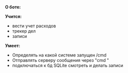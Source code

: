 **О боте:**

**Учится:**

  * вести учет расходов
  * трекер дел
  * записи

**Умеет:**

  * Определять на какой системе запущен /cmd
  * Отправлять серверу сообщения через "cmd "
  * подключаться к бд SQLite смотреть и делать записи